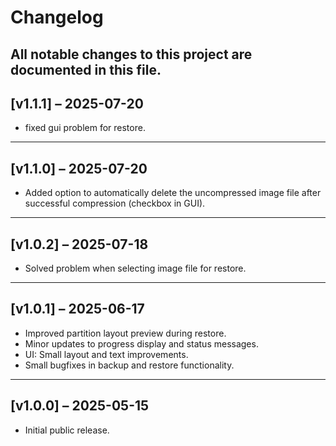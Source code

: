 # Changelog

All notable changes to this project are documented in this file.
---
## [v1.1.1] – 2025-07-20
- fixed gui problem for restore.
---
## [v1.1.0] – 2025-07-20
- Added option to automatically delete the uncompressed image file after successful compression (checkbox in GUI).
---

## [v1.0.2] – 2025-07-18
- Solved problem when selecting image file for restore.
---

## [v1.0.1] – 2025-06-17
- Improved partition layout preview during restore.
- Minor updates to progress display and status messages.
- UI: Small layout and text improvements.
- Small bugfixes in backup and restore functionality.
---

## [v1.0.0] – 2025-05-15
- Initial public release.
